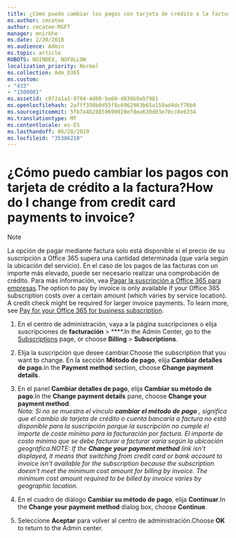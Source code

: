 ```yaml
---
title: ¿Cómo puedo cambiar los pagos con tarjeta de crédito a la factura?
ms.author: cmcatee
author: cmcatee-MSFT
manager: mnirkhe
ms.date: 2/20/2018
ms.audience: Admin
ms.topic: article
ROBOTS: NOINDEX, NOFOLLOW
localization_priority: Normal
ms.collection: Adm_O365
ms.custom:
- "433"
- "1500001"
ms.assetid: c8f2a1a1-9704-4d08-ba60-d836b9a5f981
ms.openlocfilehash: 2afff350b0d55f8c6962963b65a159ad4dcf76b0
ms.sourcegitcommit: 5fb7a4b28859690020efdea630d03e70cc0e6334
ms.translationtype: MT
ms.contentlocale: es-ES
ms.lasthandoff: 06/28/2019
ms.locfileid: "35386210"
---
```

# <a name="how-do-i-change-from-credit-card-payments-to-invoice"></a><span data-ttu-id="2945f-102">¿Cómo puedo cambiar los pagos con tarjeta de crédito a la factura?</span><span class="sxs-lookup"><span data-stu-id="2945f-102">How do I change from credit card payments to invoice?</span></span>

> [!NOTE]
> <span data-ttu-id="2945f-p101">La opción de pagar mediante factura solo está disponible si el precio de su suscripción a Office 365 supera una cantidad determinada (que varía según la ubicación del servicio). En el caso de los pagos de las facturas con un importe más elevado, puede ser necesario realizar una comprobación de crédito. Para más información, vea [Pagar la suscripción a Office 365 para empresas](https://support.office.com/article/734f4aab-df2d-4e9b-8cb1-691910bde216).</span><span class="sxs-lookup"><span data-stu-id="2945f-p101">The option to pay by invoice is only available if your Office 365 subscription costs over a certain amount (which varies by service location). A credit check might be required for larger invoice payments. To learn more, see [Pay for your Office 365 for business subscription](https://support.office.com/article/734f4aab-df2d-4e9b-8cb1-691910bde216).</span></span>
  
1. <span data-ttu-id="2945f-106">En el centro de administración, vaya a [](https://go.microsoft.com/fwlink/p/?linkid=842054) la página suscripciones o elija suscripciones de **facturación** \> \*\*\*\*.</span><span class="sxs-lookup"><span data-stu-id="2945f-106">In the Admin Center, go to the [Subscriptions](https://go.microsoft.com/fwlink/p/?linkid=842054) page, or choose **Billing** \> **Subscriptions**.</span></span>

2. <span data-ttu-id="2945f-107">Elija la suscripción que desee cambiar.</span><span class="sxs-lookup"><span data-stu-id="2945f-107">Choose the subscription that you want to change.</span></span> <span data-ttu-id="2945f-108">En la sección **Método de pago**, elija **Cambiar detalles de pago**.</span><span class="sxs-lookup"><span data-stu-id="2945f-108">In the **Payment method** section, choose **Change payment details**.</span></span>

3. <span data-ttu-id="2945f-109">En el panel **Cambiar detalles de pago**, elija **Cambiar su método de pago**.</span><span class="sxs-lookup"><span data-stu-id="2945f-109">In the **Change payment details** pane, choose **Change your payment method**.</span></span>
<br><span data-ttu-id="2945f-110">*Nota: Si no se muestra el vínculo **cambiar el método de pago** , significa que el cambio de tarjeta de crédito o cuenta bancaria a factura no está disponible para la suscripción porque la suscripción no cumple el importe de coste mínimo para la facturación por factura. El importe de costo mínimo que se debe facturar a facturar varía según la ubicación geográfica.*</span><span class="sxs-lookup"><span data-stu-id="2945f-110">*NOTE: If the **Change your payment method** link isn't displayed, it means that switching from credit card or bank account to invoice isn't available for the subscription because the subscription doesn't meet the minimum cost amount for billing by invoice. The minimum cost amount required to be billed by invoice varies by geographic location.*</span></span>
  
4. <span data-ttu-id="2945f-111">En el cuadro de diálogo **Cambiar su método de pago**, elija **Continuar**.</span><span class="sxs-lookup"><span data-stu-id="2945f-111">In the **Change your payment method** dialog box, choose **Continue**.</span></span>

5. <span data-ttu-id="2945f-112">Seleccione **Aceptar** para volver al centro de administración.</span><span class="sxs-lookup"><span data-stu-id="2945f-112">Choose **OK** to return to the Admin center.</span></span>

